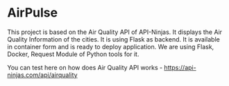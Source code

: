 # AirPulse
This project is based on the Air Quality API of API-Ninjas. It displays the Air Quality Information of the cities. It is using Flask as backend. It is available in container form and is ready to deploy application. We are using Flask, Docker, Request Module of Python tools for it.

You can test here on how does Air Quality API works - https://api-ninjas.com/api/airquality
